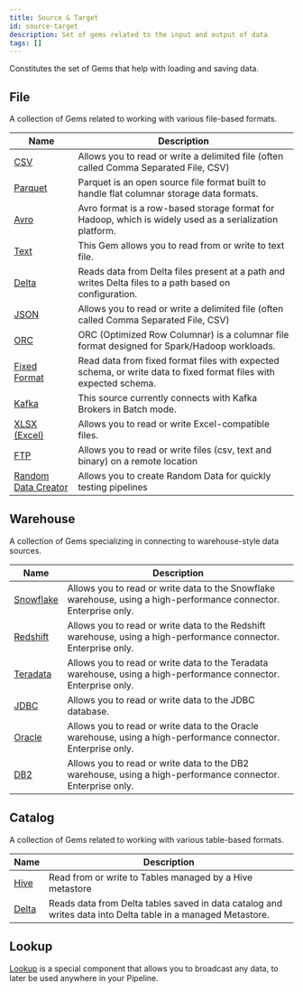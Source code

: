 ```yaml
---
title: Source & Target
id: source-target
description: Set of gems related to the input and output of data
tags: []
---
```


Constitutes the set of Gems that help with loading and saving data.

## File

A collection of Gems related to working with various file-based formats.

| Name                                              | Description                                                                                                       |
| ------------------------------------------------- | ----------------------------------------------------------------------------------------------------------------- |
| [CSV](./file/csv)                                 | Allows you to read or write a delimited file (often called Comma Separated File, CSV)                             |
| [Parquet](./file/parquet)                         | Parquet is an open source file format built to handle flat columnar storage data formats.                         |
| [Avro](./file/avro)                               | Avro format is a row-based storage format for Hadoop, which is widely used as a serialization platform.           |
| [Text](./file/text)                               | This Gem allows you to read from or write to text file.                                                           |
| [Delta](./file/delta)                             | Reads data from Delta files present at a path and writes Delta files to a path based on configuration.            |
| [JSON](./file/json)                               | Allows you to read or write a delimited file (often called Comma Separated File, CSV)                             |
| [ORC](./file/orc)                                 | ORC (Optimized Row Columnar) is a columnar file format designed for Spark/Hadoop workloads.                       |
| [Fixed Format](./file/fixed-format)               | Read data from fixed format files with expected schema, or write data to fixed format files with expected schema. |
| [Kafka](./file/kafka)                             | This source currently connects with Kafka Brokers in Batch mode.                                                  |
| [XLSX (Excel)](./file/xlsx)                       | Allows you to read or write Excel-compatible files.                                                               |
| [FTP](./file/ftp)                                 | Allows you to read or write files (csv, text and binary) on a remote location                                     |
| [Random Data Creator](./file/random-data-creator) | Allows you to create Random Data for quickly testing pipelines                                                    |

## Warehouse

A collection of Gems specializing in connecting to warehouse-style data sources.

| Name                               | Description                                                                                                       |
| ---------------------------------- | ----------------------------------------------------------------------------------------------------------------- |
| [Snowflake](./warehouse/snowflake) | Allows you to read or write data to the Snowflake warehouse, using a high-performance connector. Enterprise only. |
| [Redshift](./warehouse/redshift)   | Allows you to read or write data to the Redshift warehouse, using a high-performance connector. Enterprise only.  |
| [Teradata](./warehouse/teradata)   | Allows you to read or write data to the Teradata warehouse, using a high-performance connector. Enterprise only.  |
| [JDBC](./warehouse/jdbc)           | Allows you to read or write data to the JDBC database.                                                            |
| [Oracle](./warehouse/oracle)       | Allows you to read or write data to the Oracle warehouse, using a high-performance connector. Enterprise only.    |
| [DB2](./warehouse/db2)             | Allows you to read or write data to the DB2 warehouse, using a high-performance connector. Enterprise only.       |

## Catalog

A collection of Gems related to working with various table-based formats.

| Name                           | Description                                                                                                 |
| ------------------------------ | ----------------------------------------------------------------------------------------------------------- |
| [Hive](./catalog-table/hive)   | Read from or write to Tables managed by a Hive metastore                                                    |
| [Delta](./catalog-table/delta) | Reads data from Delta tables saved in data catalog and writes data into Delta table in a managed Metastore. |

## Lookup

[Lookup](./lookup) is a special component that allows you to broadcast any data, to later be used anywhere in your Pipeline.
